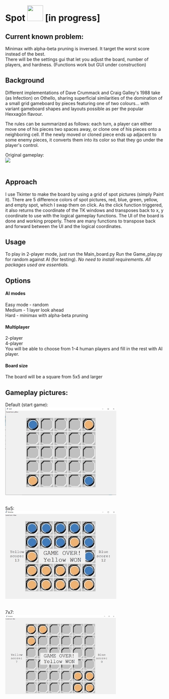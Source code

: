# Spot <img src="https://steamuserimages-a.akamaihd.net/ugc/845970574218004122/DABC2F92D93453F0BF2E204D80E99B972D75CFCB/" width="50" height="50" /> [in progress]

## Current known problem:
Minimax with alpha-beta pruning is inversed. It target the worst score instead of the best.<br>
There will be the settings gui that let you adjust the board, number of players, and hardness. (Functions work but GUI under construction)<br>

## Background

Different implementations of Dave Crummack and Craig Galley's 1988 take (as Infection) on Othello, sharing superficial similarities of the domination of a small grid gameboard by pieces featuring one of two colours... with variant gameboard shapes and layouts possible as per the popular Hexxagōn flavour.

The rules can be summarized as follows: each turn, a player can either move one of his pieces two spaces away, or clone one of his pieces onto a neighboring cell. If the newly moved or cloned piece ends up adjacent to some enemy pieces, it converts them into its color so that they go under the player's control.

Original gameplay:<br>
<img src="https://i.ytimg.com/vi/VFJMB2Gv4rY/hqdefault.jpg"/><br><br>



## Approach

I use Tkinter to make the board by using a grid of spot pictures (simply Paint it). There are 5 difference colors of spot pictures, red, blue, green, yellow, and empty spot, which I swap them on click. As the click function triggered, it also returns the coordinate of the TK windows and transposes back to x, y coordinate to use with the logical gameplay functions. The UI of the board is done and working properly. There are many functions to transpose back and forward between the UI and the logical coordinates. 


## Usage

To play in 2-player mode, just run the Main_board.py
Run the Game_play.py for random against AI (for testing).
*No need to install requirements. All packages used are essentials.*


## Options<br>
#### AI modes<br>
Easy mode - random<br>
Medium - 1 layer look ahead<br>
Hard - minimax with alpha-beta pruning<br>
#### Multiplayer<br>
2-player <br>
4-player <br>
You will be able to choose from 1-4 human players and fill in the rest with AI player.<br>
#### Board size<br>
The board will be a square from 5x5 and larger<br>

## Gameplay pictures:<br>

Default (start game):<br>
<img src="https://github.com/winwowin/590PZ-Project/raw/master/spot/defult.png" width="70%" height="70%" /><br><br>

5x5:<br>
<img src="https://github.com/winwowin/590PZ-Project/blob/master/game1.png?raw=true" width="70%" height="70%" /><br><br>

7x7:<br>
<img src="https://github.com/winwowin/590PZ-Project/blob/master/game2.png?raw=true" width="70%" height="70%" />
